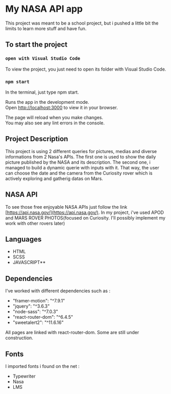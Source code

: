 # My NASA API app

This project was meant to be a school project, but i pushed a little bit the limits to learn more stuff and have fun.

## To start the project

### `open with Visual Studio Code`

To view the project, you just need to open its folder with Visual Studio Code.

### `npm start`

In the terminal, just type npm start.

Runs the app in the development mode.\
Open [http://localhost:3000](http://localhost:3000) to view it in your browser.

The page will reload when you make changes.\
You may also see any lint errors in the console.

## Project Description

This project is using 2 different queries for pictures, medias and diverse informations from 2 Nasa's APIs. 
The first one is used to show the daily picture published by the NASA and its description. 
The second one, i managed to build a dynamic querie with inputs with it. That way, the user can choose the date and the camera from the Curiosity rover which is actively exploring and gatherig datas on Mars.

## NASA API

To see those free enjoyable NASA APIs just follow the link [https://api.nasa.gov/](https://api.nasa.gov/). 
In my project, i've used APOD and MARS ROVER PHOTOS(focused on Curiosity. I'll possibly implement my work with other rovers later)

## Languages

* HTML 
* SCSS 
* JAVASCRIPT**

## Dependencies

I've worked with different dependencies such as :

* "framer-motion": "^7.9.1"
* "jquery": "^3.6.3"
* "node-sass": "^7.0.3"
* "react-router-dom": "^6.4.5"
* "sweetalert2": "^11.6.16"

All pages are linked with react-router-dom. 
Some are still under construction.

## Fonts

I imported fonts i found on the net :

* Typewriter 
* Nasa 
* LMS

